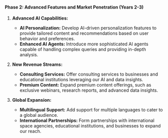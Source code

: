 

#### Phase 2: Advanced Features and Market Penetration (Years 2-3)

1. **Advanced AI Capabilities:**

   - **AI Personalization:** Develop AI-driven personalization features to provide tailored content
     and recommendations based on user behavior and preferences.
   - **Enhanced AI Agents:** Introduce more sophisticated AI agents capable of handling complex
     queries and providing in-depth analysis.

2. **New Revenue Streams:**

   - **Consulting Services:** Offer consulting services to businesses and educational institutions
     leveraging our AI and data insights.
   - **Premium Content:** Expand premium content offerings, such as exclusive webinars, research
     reports, and advanced data insights.

3. **Global Expansion:**
   - **Multilingual Support:** Add support for multiple languages to cater to a global audience.
   - **International Partnerships:** Form partnerships with international space agencies,
     educational institutions, and businesses to expand our reach.